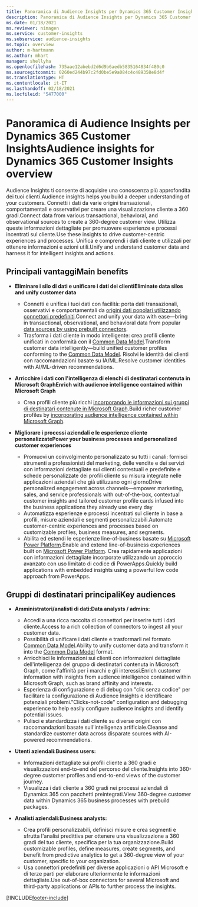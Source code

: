 ```yaml
---
title: Panoramica di Audience Insights per Dynamics 365 Customer Insights
description: Panoramica di Audience Insights per Dynamics 365 Customer Insights
ms.date: 01/18/2021
ms.reviewer: nimagen
ms.service: customer-insights
ms.subservice: audience-insights
ms.topic: overview
author: m-hartmann
ms.author: mhart
manager: shellyha
ms.openlocfilehash: 735aae12abebd2d6d9b6aedb5835164834f480c0
ms.sourcegitcommit: 0260ed244b97c2fd0be5e9a084c4c489358e8d4f
ms.translationtype: HT
ms.contentlocale: it-IT
ms.lasthandoff: 02/18/2021
ms.locfileid: "5477000"
---
```

# <a name="audience-insights-for-dynamics-365-customer-insights-overview"></a><span data-ttu-id="08b59-103">Panoramica di Audience Insights per Dynamics 365 Customer Insights</span><span class="sxs-lookup"><span data-stu-id="08b59-103">Audience insights for Dynamics 365 Customer Insights overview</span></span>

<span data-ttu-id="08b59-104">Audience Insights ti consente di acquisire una conoscenza più approfondita dei tuoi clienti.</span><span class="sxs-lookup"><span data-stu-id="08b59-104">Audience insights helps you build a deeper understanding of your customers.</span></span> <span data-ttu-id="08b59-105">Connetti i dati da varie origini transazionali, comportamentali e osservativi per creare una visualizzazione cliente a 360 gradi.</span><span class="sxs-lookup"><span data-stu-id="08b59-105">Connect data from various transactional, behavioral, and observational sources to create a 360-degree customer view.</span></span> <span data-ttu-id="08b59-106">Utilizza queste informazioni dettagliate per promuovere esperienze e processi incentrati sul cliente.</span><span class="sxs-lookup"><span data-stu-id="08b59-106">Use these insights to drive customer-centric experiences and processes.</span></span> <span data-ttu-id="08b59-107">Unifica e comprendi i dati cliente e utilizzali per ottenere informazioni e azioni utili.</span><span class="sxs-lookup"><span data-stu-id="08b59-107">Unify and understand customer data and harness it for intelligent insights and actions.</span></span>

## <a name="main-benefits"></a><span data-ttu-id="08b59-108">Principali vantaggi</span><span class="sxs-lookup"><span data-stu-id="08b59-108">Main benefits</span></span> 

- <span data-ttu-id="08b59-109">**Eliminare i silo di dati e unificare i dati dei clienti**</span><span class="sxs-lookup"><span data-stu-id="08b59-109">**Eliminate data silos and unify customer data**</span></span>

  - <span data-ttu-id="08b59-110">Connetti e unifica i tuoi dati con facilità: porta dati transazionali, osservativi e comportamentali da [origini dati popolari utilizzando connettori predefiniti](data-sources.md).</span><span class="sxs-lookup"><span data-stu-id="08b59-110">Connect and unify your data with ease—bring in transactional, observational, and behavioral data from popular [data sources by using prebuilt connectors](data-sources.md).</span></span>
  - <span data-ttu-id="08b59-111">Trasforma i dati cliente in modo intelligente: crea profili cliente unificati in conformità con il [Common Data Model](https://docs.microsoft.com/common-data-model/).</span><span class="sxs-lookup"><span data-stu-id="08b59-111">Transform customer data intelligently—build unified customer profiles conforming to the [Common Data Model](https://docs.microsoft.com/common-data-model/).</span></span> <span data-ttu-id="08b59-112">Risolvi le identità dei clienti con raccomandazioni basate su IA/ML.</span><span class="sxs-lookup"><span data-stu-id="08b59-112">Resolve customer identities with AI/ML-driven recommendations.</span></span>

- <span data-ttu-id="08b59-113">**Arricchire i dati con l'intelligenza di elenchi di destinatari contenuta in Microsoft Graph**</span><span class="sxs-lookup"><span data-stu-id="08b59-113">**Enrich with audience intelligence contained within Microsoft Graph**</span></span>

  - <span data-ttu-id="08b59-114">Crea profili cliente più ricchi [incorporando le informazioni sui gruppi di destinatari contenute in Microsoft Graph](enrichment-microsoft-graph.md).</span><span class="sxs-lookup"><span data-stu-id="08b59-114">Build richer customer profiles by [incorporating audience intelligence contained within Microsoft Graph](enrichment-microsoft-graph.md).</span></span>  

- <span data-ttu-id="08b59-115">**Migliorare i processi aziendali e le esperienze cliente personalizzate**</span><span class="sxs-lookup"><span data-stu-id="08b59-115">**Power your business processes and personalized customer experiences**</span></span>

  - <span data-ttu-id="08b59-116">Promuovi un coinvolgimento personalizzato su tutti i canali: fornisci strumenti a professionisti del marketing, delle vendite e dei servizi con informazioni dettagliate sui clienti contestuali e predefinite e schede personalizzate dei profili cliente su misura integrate nelle applicazioni aziendali che già utilizzano ogni giorno</span><span class="sxs-lookup"><span data-stu-id="08b59-116">Drive personalized engagement across channels—empower marketing, sales, and service professionals with out-of-the-box, contextual customer insights and tailored customer profile cards infused into the business applications they already use every day</span></span>
  - <span data-ttu-id="08b59-117">Automatizza esperienze e processi incentrati sul cliente in base a profili, misure aziendali e segmenti personalizzabili.</span><span class="sxs-lookup"><span data-stu-id="08b59-117">Automate customer-centric experiences and processes based on customizable profiles, business measures, and segments.</span></span>
  - <span data-ttu-id="08b59-118">Abilita ed estendi le esperienze line-of-business basate su [Microsoft Power Platform](https://powerplatform.microsoft.com/).</span><span class="sxs-lookup"><span data-stu-id="08b59-118">Enable and extend line-of-business experiences built on [Microsoft Power Platform](https://powerplatform.microsoft.com/).</span></span> <span data-ttu-id="08b59-119">Crea rapidamente applicazioni con informazioni dettagliate incorporate utilizzando un approccio avanzato con uso limitato di codice di PowerApps.</span><span class="sxs-lookup"><span data-stu-id="08b59-119">Quickly build applications with embedded insights using a powerful low code approach from PowerApps.</span></span>  

## <a name="key-audiences"></a><span data-ttu-id="08b59-120">Gruppi di destinatari principali</span><span class="sxs-lookup"><span data-stu-id="08b59-120">Key audiences</span></span>

- <span data-ttu-id="08b59-121">**Amministratori/analisti di dati:**</span><span class="sxs-lookup"><span data-stu-id="08b59-121">**Data analysts / admins:**</span></span>

  - <span data-ttu-id="08b59-122">Accedi a una ricca raccolta di connettori per inserire tutti i dati cliente.</span><span class="sxs-lookup"><span data-stu-id="08b59-122">Access to a rich collection of connectors to ingest all your customer data.</span></span>
  - <span data-ttu-id="08b59-123">Possibilità di unificare i dati cliente e trasformarli nel formato [Common Data Model](https://docs.microsoft.com/common-data-model/).</span><span class="sxs-lookup"><span data-stu-id="08b59-123">Ability to unify customer data and transform it into the [Common Data Model](https://docs.microsoft.com/common-data-model/) format.</span></span>
  - <span data-ttu-id="08b59-124">Arricchisci le informazioni sui clienti con informazioni dettagliate dell'intelligenza del gruppo di destinatari contenuta in Microsoft Graph, come l'affinità per i marchi e gli interessi.</span><span class="sxs-lookup"><span data-stu-id="08b59-124">Enrich customer information with insights from audience intelligence contained within Microsoft Graph, such as brand affinity and interests.</span></span>
  - <span data-ttu-id="08b59-125">Esperienza di configurazione e di debug con "clic senza codice" per facilitare la configurazione di Audience Insights e identificare potenziali problemi.</span><span class="sxs-lookup"><span data-stu-id="08b59-125">"Clicks-not-code" configuration and debugging experience to help easily configure audience insights and identify potential issues.</span></span>
  - <span data-ttu-id="08b59-126">Pulisci e standardizza i dati cliente su diverse origini con raccomandazioni basate sull'intelligenza artificiale.</span><span class="sxs-lookup"><span data-stu-id="08b59-126">Cleanse and standardize customer data across disparate sources with AI-powered recommendations.</span></span>  

- <span data-ttu-id="08b59-127">**Utenti aziendali:**</span><span class="sxs-lookup"><span data-stu-id="08b59-127">**Business users:**</span></span>

  - <span data-ttu-id="08b59-128">Informazioni dettagliate sui profili cliente a 360 gradi e visualizzazioni end-to-end del percorso del cliente.</span><span class="sxs-lookup"><span data-stu-id="08b59-128">Insights into 360-degree customer profiles and end-to-end views of the customer journey.</span></span>
  - <span data-ttu-id="08b59-129">Visualizza i dati cliente a 360 gradi nei processi aziendali di Dynamics 365 con pacchetti preintegrati.</span><span class="sxs-lookup"><span data-stu-id="08b59-129">View 360-degree customer data within Dynamics 365 business processes with prebuild packages.</span></span>

- <span data-ttu-id="08b59-130">**Analisti aziendali:**</span><span class="sxs-lookup"><span data-stu-id="08b59-130">**Business analysts:**</span></span>

  - <span data-ttu-id="08b59-131">Crea profili personalizzabili, definisci misure e crea segmenti e sfrutta l'analisi predittiva per ottenere una visualizzazione a 360 gradi del tuo cliente, specifica per la tua organizzazione.</span><span class="sxs-lookup"><span data-stu-id="08b59-131">Build customizable profiles, define measures, create segments, and benefit from predictive analytics to get a 360-degree view of your customer, specific to your organization.</span></span>  
  - <span data-ttu-id="08b59-132">Usa connettori predefiniti per diverse applicazioni o API Microsoft e di terze parti per elaborare ulteriormente le informazioni dettagliate.</span><span class="sxs-lookup"><span data-stu-id="08b59-132">Use out-of-box connectors for several Microsoft and third-party applications or APIs to further process the insights.</span></span>


[!INCLUDE[footer-include](../includes/footer-banner.md)]